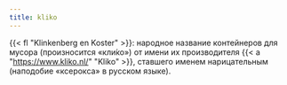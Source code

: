 ```yaml
---
title: kliko
---
```


{{< fl "Klinkenberg en Koster" >}}: народное название контейнеров для мусора (произносится «кли́ко») от имени их производителя {{< a "https://www.kliko.nl/" "Kliko" >}}, ставшего именем нарицательным (наподобие «ксерокса» в русском языке).

<!--more-->